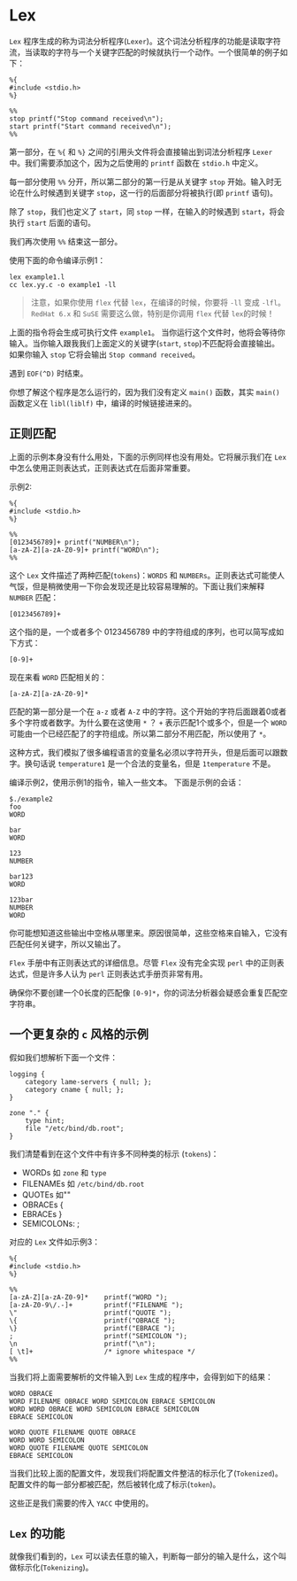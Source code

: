 # Lex

`Lex` 程序生成的称为词法分析程序(`Lexer`)。这个词法分析程序的功能是读取字符流，当读取的字符与一个关键字匹配的时候就执行一个动作。一个很简单的例子如下：


```
%{
#include <stdio.h>
%}

%%
stop printf("Stop command received\n");
start printf("Start command received\n");
%%
```

第一部分，在 `%{` 和 `%}` 之间的引用头文件将会直接输出到词法分析程序 `Lexer` 中。我们需要添加这个，因为之后使用的 `printf` 函数在 `stdio.h` 中定义。

每一部分使用 `%%` 分开，所以第二部分的第一行是从关键字 `stop` 开始。输入时无论在什么时候遇到关键字 `stop`，这一行的后面部分将被执行(即 `printf` 语句)。

除了 `stop`，我们也定义了 `start`，同 `stop` 一样，在输入的时候遇到 `start`，将会执行 `start` 后面的语句。

我们再次使用 `%%` 结束这一部分。

使用下面的命令编译示例1：

```
lex example1.l
cc lex.yy.c -o example1 -ll
```

> 注意，如果你使用 `flex` 代替 `lex`，在编译的时候，你要将 `-ll` 变成 `-lfl`。`RedHat 6.x` 和 `SuSE` 需要这么做，特别是你调用 `flex` 代替 `lex`的时候！

上面的指令将会生成可执行文件 `example1`。 当你运行这个文件时，他将会等待你输入。当你输入跟我我们上面定义的关键字(`start`, `stop`)不匹配将会直接输出。 如果你输入 `stop` 它将会输出 `Stop command received`。

遇到 `EOF(^D)` 时结束。

你想了解这个程序是怎么运行的，因为我们没有定义 `main()` 函数，其实 `main()` 函数定义在 `libl(liblf)` 中，编译的时候链接进来的。

## 正则匹配

上面的示例本身没有什么用处，下面的示例同样也没有用处。它将展示我们在 `Lex` 中怎么使用正则表达式，正则表达式在后面非常重要。

示例2:

```
%{
#include <stdio.h>
%}

%%
[0123456789]+ printf("NUMBER\n");
[a-zA-Z][a-zA-Z0-9]+ printf("WORD\n");
%%
```
这个 `Lex` 文件描述了两种匹配(`tokens`)：`WORDS` 和 `NUMBERs`。正则表达式可能使人气馁，但是稍微使用一下你会发现还是比较容易理解的。下面让我们来解释 `NUMBER` 匹配：

`[0123456789]+`

这个指的是，一个或者多个 0123456789 中的字符组成的序列，也可以简写成如下方式：

`[0-9]+`

现在来看 `WORD` 匹配相关的：

`[a-zA-Z][a-zA-Z0-9]*`

匹配的第一部分是一个在 `a-z` 或者 `A-Z` 中的字符。这个开始的字符后面跟着0或者多个字符或者数字。为什么要在这使用 `*` ？ `+` 表示匹配1个或多个，但是一个 `WORD` 可能由一个已经匹配了的字符组成。所以第二部分不用匹配，所以使用了 `*`。

这种方式，我们模拟了很多编程语言的变量名必须以字符开头，但是后面可以跟数字。换句话说 `temperature1` 是一个合法的变量名，但是 `1temperature` 不是。

编译示例2，使用示例1的指令，输入一些文本。 下面是示例的会话：

```
$./example2
foo
WORD

bar
WORD

123
NUMBER

bar123
WORD

123bar
NUMBER
WORD
```

你可能想知道这些输出中空格从哪里来。原因很简单，这些空格来自输入，它没有匹配任何关键字，所以又输出了。

`Flex` 手册中有正则表达式的详细信息。尽管 `Flex` 没有完全实现 `perl` 中的正则表达式，但是许多人认为 `perl` 正则表达式手册页非常有用。

确保你不要创建一个0长度的匹配像 `[0-9]*`，你的词法分析器会疑惑会重复匹配空字符串。


## 一个更复杂的 `c` 风格的示例

假如我们想解析下面一个文件：

```
logging {
	category lame-servers { null; };
	category cname { null; };
}

zone "." {
	type hint;
	file "/etc/bind/db.root";
}
```

我们清楚看到在这个文件中有许多不同种类的标示 (`tokens`)：

- WORDs  如 `zone` 和 `type`
- FILENAMEs 如 `/etc/bind/db.root`
- QUOTEs 如""
- OBRACEs {
- EBRACEs }
- SEMICOLONs: ;

对应的 `Lex` 文件如示例3：

```
%{
#include <stdio.h>
%}

%%
[a-zA-Z][a-zA-Z0-9]*    printf("WORD ");
[a-zA-Z0-9\/.-]+        printf("FILENAME ");
\"                      printf("QUOTE ");
\{                      printf("OBRACE ");
\}                      printf("EBRACE ");
;                       printf("SEMICOLON ");
\n                      printf("\n");
[ \t]+                  /* ignore whitespace */
%%

```

当我们将上面需要解析的文件输入到 `Lex` 生成的程序中，会得到如下的结果：

```
WORD OBRACE
WORD FILENAME OBRACE WORD SEMICOLON EBRACE SEMICOLON
WORD WORD OBRACE WORD SEMICOLON EBRACE SEMICOLON
EBRACE SEMICOLON

WORD QUOTE FILENAME QUOTE OBRACE
WORD WORD SEMICOLON
WORD QUOTE FILENAME QUOTE SEMICOLON
EBRACE SEMICOLON
```

当我们比较上面的配置文件，发现我们将配置文件整洁的标示化了(`Tokenized`)。配置文件的每一部分都被匹配，然后被转化成了标示(`token`)。

这些正是我们需要的传入 `YACC` 中使用的。

## `Lex` 的功能

就像我们看到的，`Lex` 可以读去任意的输入，判断每一部分的输入是什么，这个叫做标示化(`Tokenizing`)。

